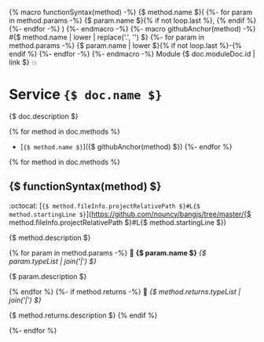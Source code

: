 {% macro functionSyntax(method) -%}
{$ method.name $}(
{%- for param in method.params -%}
	{$ param.name $}{% if not loop.last %}, {% endif %}
{%- endfor -%}
)
{%- endmacro -%}
{%- macro githubAnchor(method) -%}
#{$ method.name | lower | replace('.', '') $}
{%- for param in method.params -%}
	{$ param.name | lower $}{% if not loop.last %}-{% endif %}
{%- endfor -%}
{%- endmacro -%}
Module {$ doc.moduleDoc.id | link $} :boom:
# Service `{$ doc.name $}`

{$ doc.description $}

{% for method in doc.methods %}
* [`{$ method.name $}`]({$ githubAnchor(method) $})
{%- endfor %}

{% for method in doc.methods %}
## {$ functionSyntax(method) $}

:octocat: [`{$ method.fileInfo.projectRelativePath $}#L{$ method.startingLine $}`](https://github.com/nouncy/bangjs/tree/master/{$ method.fileInfo.projectRelativePath $}#L{$ method.startingLine $})

{$ method.description $}

{% for param in method.params -%}
:baby_bottle: **{$ param.name $}** _{$ param.typeList | join('|') $}_

{$ param.description $}

{% endfor %}
{%- if method.returns -%}
:dash: _{$ method.returns.typeList | join('|') $}_

{$ method.returns.description $}
{% endif %}

{%- endfor %}
